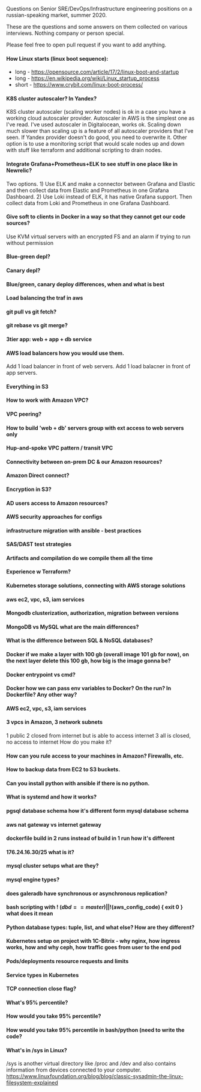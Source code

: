 Questions on Senior SRE/DevOps/Infrastructure engineering positions on a russian-speaking market, summer 2020.

These are the questions and some answers on them collected on various interviews. Nothing company or person special.

Please feel free to open pull request if you want to add anything.

#### How Linux starts (linux boot sequence):
- long - https://opensource.com/article/17/2/linux-boot-and-startup
- long - https://en.wikipedia.org/wiki/Linux_startup_process
- short - https://www.crybit.com/linux-boot-process/

#### K8S cluster autoscaler? In Yandex?

K8S cluster autoscaler (scaling worker nodes) is ok in a case you have a working cloud autoscaler provider. Autoscaler in AWS is the simplest one as I've read. I've used autoscaler in Digitalocean, works ok. Scaling down much slower than scaling up is a feature of all autoscaler providers that I've seen.
If Yandex provider doesn't do good, you need to overwrite it. Other option is to use a monitoring script that would scale nodes up and down with stuff like terraform and additional scripting to drain nodes.

#### Integrate Grafana+Prometheus+ELK to see stuff in one place like in Newrelic?

Two options. 1) Use ELK and make a connector between Grafana and Elastic and then collect data from Elastic and Prometheus in one Grafana Dashboard. 2) Use Loki instead of ELK, it has native Grafana support. Then collect data from Loki and Prometheus in one Grafana Dashboard.

####  Give soft to clients in Docker in a way so that they cannot get our code sources?

Use KVM virtual servers with an encrypted FS and an alarm if trying to run without permission

#### Blue-green depl?

#### Canary depl?

#### Blue/green, canary deploy differences, when and what is best

#### Load balancing the traf in aws

#### git pull vs git fetch?

#### git rebase vs git merge?

#### 3tier app: web + app + db service

#### AWS load balancers how you would use them.
Add 1 load balancer in front of web servers.
Add 1 load balacner in front of app servers.

#### Everything in S3

#### How to work with Amazon VPC?

#### VPC peering?

#### How to build 'web + db' servers group with ext access to web servers only

#### Hup-and-spoke VPC pattern / transit VPC

####  Connectivity between on-prem DC & our Amazon resources?

#### Amazon Direct connect?

#### Encryption in S3?

#### AD users access to Amazon resources?

#### AWS security approaches for configs

#### infrastructure migration with ansible - best practices

#### SAS/DAST test strategies

#### Artifacts and compilation do we compile them all the time

#### Experience w Terraform?

#### Kubernetes storage solutions, connecting with AWS storage solutions

#### aws ec2, vpc, s3, iam services

#### Mongodb clusterization, authorization, migration between versions

#### MongoDB vs MySQL what are the main differences?

#### What is the difference between SQL & NoSQL databases?

#### Docker if we make a layer with 100 gb (overall image 101 gb for now), on the next layer delete this 100 gb, how big is the image gonna be?

#### Docker entrypoint vs cmd?

#### Docker how we can pass env variables to Docker? On the run? In Dockerfile? Any other way?

#### AWS ec2, vpc, s3, iam services

#### 3 vpcs in Amazon, 3 network subnets
1 public
2 closed from internet but is able to access internet
3 all is closed, no access to internet
How do you make it?

#### How can you rule access to your machines in Amazon? Firewalls, etc.

#### How to backup data from EC2 to S3 buckets.

#### Can you install python with ansible if there is no python.

#### What is systemd and how it works?

#### pgsql database schema how it's different form mysql database schema

#### aws nat gateway vs internet gateway

#### dockerfile build in 2 runs instead of build in 1 run how it's different

#### 176.24.16.30/25 what is it?

#### mysql cluster setups what are they?

#### mysql engine types?

#### does galeradb have synchronous or asynchronous replication?

#### bash scripting with ! ($dbd==master) || ! ($aws_config_code) { exit 0 } what does it mean

#### Python database types: tuple, list, and what else? How are they different?

#### Kubernetes setup on project with 1C-Bitrix - why nginx, how ingress works, how and why ceph, how traffic goes from user to the end pod

#### Pods/deployments resource requests and limits

#### Service types in Kubernetes

#### TCP connection close flag?

#### What's 95% percentile?

#### How would you take 95% percentile?

#### How would you take 95% percentile in bash/python (need to write the code?

#### What's in /sys in Linux?

/sys is another virtual directory like /proc and /dev and also contains information from devices connected to your computer.
https://www.linuxfoundation.org/blog/blog/classic-sysadmin-the-linux-filesystem-explained

